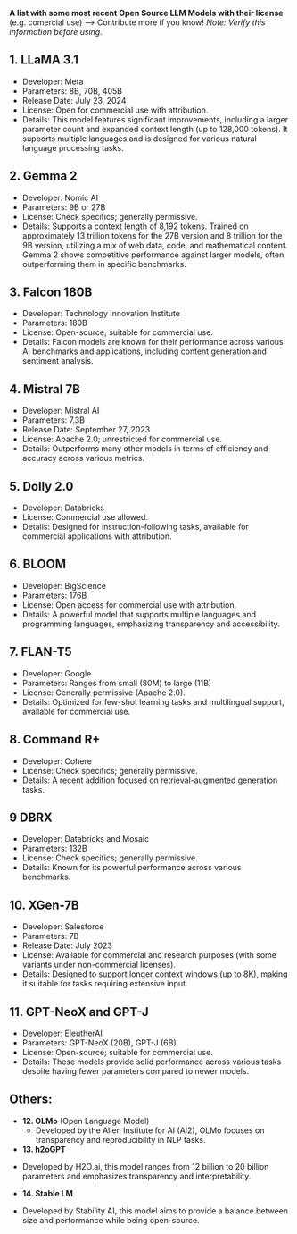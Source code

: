 **A list with some most recent Open Source LLM Models with their license** (e.g. comercial use) --> Contribute more if you know!
_Note: Verify this information before using._

## 1. LLaMA 3.1
* Developer: Meta
* Parameters: 8B, 70B, 405B
* Release Date: July 23, 2024
* License: Open for commercial use with attribution.
* Details: This model features significant improvements, including a larger parameter count and expanded context length (up to 128,000 tokens). It supports multiple languages and is designed for various natural language processing tasks.

## 2. Gemma 2
* Developer: Nomic AI
* Parameters: 9B or 27B
* License: Check specifics; generally permissive.
* Details: Supports a context length of 8,192 tokens. Trained on approximately 13 trillion tokens for the 27B version and 8 trillion for the 9B version, utilizing a mix of web data, code, and mathematical content. Gemma 2 shows competitive performance against larger models, often outperforming them in specific benchmarks.

## 3. Falcon 180B
* Developer: Technology Innovation Institute
* Parameters: 180B
* License: Open-source; suitable for commercial use.
* Details: Falcon models are known for their performance across various AI benchmarks and applications, including content generation and sentiment analysis.

## 4. Mistral 7B
* Developer: Mistral AI
* Parameters: 7.3B
* Release Date: September 27, 2023
* License: Apache 2.0; unrestricted for commercial use.
* Details: Outperforms many other models in terms of efficiency and accuracy across various metrics.

## 5. Dolly 2.0
* Developer: Databricks
* License: Commercial use allowed.
* Details: Designed for instruction-following tasks, available for commercial applications with attribution.

## 6. BLOOM
* Developer: BigScience
* Parameters: 176B
* License: Open access for commercial use with attribution.
* Details: A powerful model that supports multiple languages and programming languages, emphasizing transparency and accessibility.

## 7. FLAN-T5
* Developer: Google
* Parameters: Ranges from small (80M) to large (11B)
* License: Generally permissive (Apache 2.0).
* Details: Optimized for few-shot learning tasks and multilingual support, available for commercial use.

## 8. Command R+
* Developer: Cohere
* License: Check specifics; generally permissive.
* Details: A recent addition focused on retrieval-augmented generation tasks.

## 9 DBRX
* Developer: Databricks and Mosaic
* Parameters: 132B
* License: Check specifics; generally permissive.
* Details: Known for its powerful performance across various benchmarks.

## 10. XGen-7B
  * Developer: Salesforce
  * Parameters: 7B
  * Release Date: July 2023
  * License: Available for commercial and research purposes (with some variants under non-commercial licenses).
  * Details: Designed to support longer context windows (up to 8K), making it suitable for tasks requiring extensive input.

## 11. GPT-NeoX and GPT-J
* Developer: EleutherAI
* Parameters: GPT-NeoX (20B), GPT-J (6B)
* License: Open-source; suitable for commercial use.
* Details: These models provide solid performance across various tasks despite having fewer parameters compared to newer models.

## Others:
* **12. OLMo** (Open Language Model)
  - Developed by the Allen Institute for AI (AI2), OLMo focuses on transparency and reproducibility in NLP tasks.
*  **13. h2oGPT**
  - Developed by H2O.ai, this model ranges from 12 billion to 20 billion parameters and emphasizes transparency and interpretability.
 *  **14.  Stable LM**
  - Developed by Stability AI, this model aims to provide a balance between size and performance while being open-source.